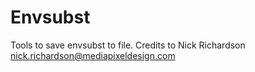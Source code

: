 # Envsubst

Tools to save envsubst to file. Credits to Nick Richardson <nick.richardson@mediapixeldesign.com>


